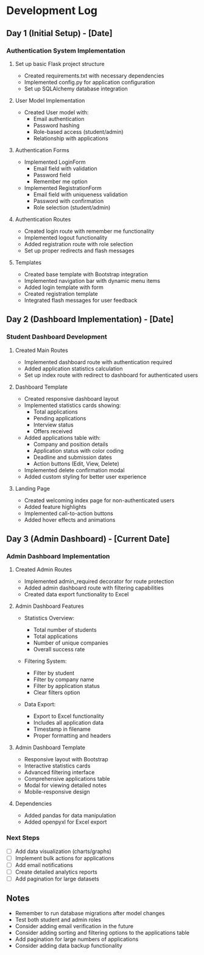# Development Log

## Day 1 (Initial Setup) - [Date]

### Authentication System Implementation
1. Set up basic Flask project structure
   - Created requirements.txt with necessary dependencies
   - Implemented config.py for application configuration
   - Set up SQLAlchemy database integration

2. User Model Implementation
   - Created User model with:
     - Email authentication
     - Password hashing
     - Role-based access (student/admin)
     - Relationship with applications

3. Authentication Forms
   - Implemented LoginForm
     - Email field with validation
     - Password field
     - Remember me option
   - Implemented RegistrationForm
     - Email field with uniqueness validation
     - Password with confirmation
     - Role selection (student/admin)

4. Authentication Routes
   - Created login route with remember me functionality
   - Implemented logout functionality
   - Added registration route with role selection
   - Set up proper redirects and flash messages

5. Templates
   - Created base template with Bootstrap integration
   - Implemented navigation bar with dynamic menu items
   - Added login template with form
   - Created registration template
   - Integrated flash messages for user feedback

## Day 2 (Dashboard Implementation) - [Date]

### Student Dashboard Development
1. Created Main Routes
   - Implemented dashboard route with authentication required
   - Added application statistics calculation
   - Set up index route with redirect to dashboard for authenticated users

2. Dashboard Template
   - Created responsive dashboard layout
   - Implemented statistics cards showing:
     - Total applications
     - Pending applications
     - Interview status
     - Offers received
   - Added applications table with:
     - Company and position details
     - Application status with color coding
     - Deadline and submission dates
     - Action buttons (Edit, View, Delete)
   - Implemented delete confirmation modal
   - Added custom styling for better user experience

3. Landing Page
   - Created welcoming index page for non-authenticated users
   - Added feature highlights
   - Implemented call-to-action buttons
   - Added hover effects and animations

## Day 3 (Admin Dashboard) - [Current Date]

### Admin Dashboard Implementation
1. Created Admin Routes
   - Implemented admin_required decorator for route protection
   - Added admin dashboard route with filtering capabilities
   - Created data export functionality to Excel

2. Admin Dashboard Features
   - Statistics Overview:
     - Total number of students
     - Total applications
     - Number of unique companies
     - Overall success rate
   
   - Filtering System:
     - Filter by student
     - Filter by company name
     - Filter by application status
     - Clear filters option

   - Data Export:
     - Export to Excel functionality
     - Includes all application data
     - Timestamp in filename
     - Proper formatting and headers

3. Admin Dashboard Template
   - Responsive layout with Bootstrap
   - Interactive statistics cards
   - Advanced filtering interface
   - Comprehensive applications table
   - Modal for viewing detailed notes
   - Mobile-responsive design

4. Dependencies
   - Added pandas for data manipulation
   - Added openpyxl for Excel export

### Next Steps
- [ ] Add data visualization (charts/graphs)
- [ ] Implement bulk actions for applications
- [ ] Add email notifications
- [ ] Create detailed analytics reports
- [ ] Add pagination for large datasets

## Notes
- Remember to run database migrations after model changes
- Test both student and admin roles
- Consider adding email verification in the future
- Consider adding sorting and filtering options to the applications table
- Add pagination for large numbers of applications
- Consider adding data backup functionality